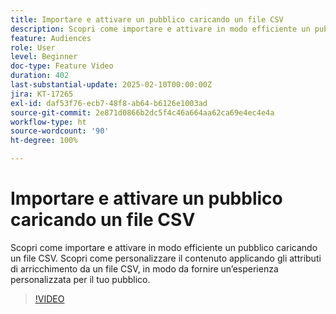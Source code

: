 ```yaml
---
title: Importare e attivare un pubblico caricando un file CSV
description: Scopri come importare e attivare in modo efficiente un pubblico caricando un file CSV in AJO. Scopri come personalizzare il contenuto applicando gli attributi di arricchimento da un file CSV, in modo da fornire un’esperienza personalizzata per il tuo pubblico.
feature: Audiences
role: User
level: Beginner
doc-type: Feature Video
duration: 402
last-substantial-update: 2025-02-10T00:00:00Z
jira: KT-17265
exl-id: daf53f76-ecb7-48f8-ab64-b6126e1003ad
source-git-commit: 2e871d0866b2dc5f4c46a664aa62ca69e4ec4e4a
workflow-type: ht
source-wordcount: '90'
ht-degree: 100%

---
```


# Importare e attivare un pubblico caricando un file CSV

Scopri come importare e attivare in modo efficiente un pubblico caricando un file CSV. Scopri come personalizzare il contenuto applicando gli attributi di arricchimento da un file CSV, in modo da fornire un’esperienza personalizzata per il tuo pubblico.

>[!VIDEO](https://video.tv.adobe.com/v/3444298/?learn=on&enablevpops)
